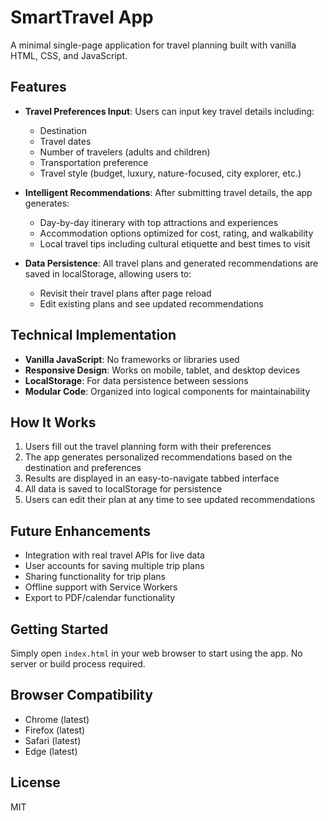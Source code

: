 # SmartTravel App

A minimal single-page application for travel planning built with vanilla HTML, CSS, and JavaScript.

## Features

- **Travel Preferences Input**: Users can input key travel details including:
  - Destination
  - Travel dates
  - Number of travelers (adults and children)
  - Transportation preference
  - Travel style (budget, luxury, nature-focused, city explorer, etc.)

- **Intelligent Recommendations**: After submitting travel details, the app generates:
  - Day-by-day itinerary with top attractions and experiences
  - Accommodation options optimized for cost, rating, and walkability
  - Local travel tips including cultural etiquette and best times to visit

- **Data Persistence**: All travel plans and generated recommendations are saved in localStorage, allowing users to:
  - Revisit their travel plans after page reload
  - Edit existing plans and see updated recommendations

## Technical Implementation

- **Vanilla JavaScript**: No frameworks or libraries used
- **Responsive Design**: Works on mobile, tablet, and desktop devices
- **LocalStorage**: For data persistence between sessions
- **Modular Code**: Organized into logical components for maintainability

## How It Works

1. Users fill out the travel planning form with their preferences
2. The app generates personalized recommendations based on the destination and preferences
3. Results are displayed in an easy-to-navigate tabbed interface
4. All data is saved to localStorage for persistence
5. Users can edit their plan at any time to see updated recommendations

## Future Enhancements

- Integration with real travel APIs for live data
- User accounts for saving multiple trip plans
- Sharing functionality for trip plans
- Offline support with Service Workers
- Export to PDF/calendar functionality

## Getting Started

Simply open `index.html` in your web browser to start using the app. No server or build process required.

## Browser Compatibility

- Chrome (latest)
- Firefox (latest)
- Safari (latest)
- Edge (latest)

## License

MIT
